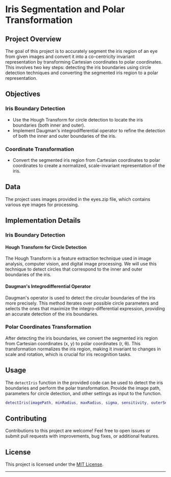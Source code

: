 # Iris Segmentation and Polar Transformation

## Project Overview

The goal of this project is to accurately segment the iris region of an eye from given images and convert it into a co-centricity invariant representation by transforming Cartesian coordinates to polar coordinates. This involves two key steps: detecting the iris boundaries using circle detection techniques and converting the segmented iris region to a polar representation.

## Objectives

### Iris Boundary Detection

- Use the Hough Transform for circle detection to locate the iris boundaries (both inner and outer).
- Implement Daugman's integrodifferential operator to refine the detection of both the inner and outer boundaries of the iris.

### Coordinate Transformation

- Convert the segmented iris region from Cartesian coordinates to polar coordinates to create a normalized, scale-invariant representation of the iris.

## Data

The project uses images provided in the eyes.zip file, which contains various eye images for processing.

## Implementation Details

### Iris Boundary Detection

#### Hough Transform for Circle Detection

The Hough Transform is a feature extraction technique used in image analysis, computer vision, and digital image processing. We will use this technique to detect circles that correspond to the inner and outer boundaries of the iris.

#### Daugman's Integrodifferential Operator

Daugman's operator is used to detect the circular boundaries of the iris more precisely. This method iterates over possible circle parameters and selects the ones that maximize the integro-differential expression, providing an accurate detection of the iris boundaries.

### Polar Coordinates Transformation

After detecting the iris boundaries, we convert the segmented iris region from Cartesian coordinates (x, y) to polar coordinates (r, θ). This transformation normalizes the iris region, making it invariant to changes in scale and rotation, which is crucial for iris recognition tasks.

## Usage

The `detectIris` function in the provided code can be used to detect the iris boundaries and perform the polar transformation. Provide the image path, parameters for circle detection, and other settings as input to the function.

```matlab
detectIris(imagePath, minRadius, maxRadius, sigma, sensitivity, outerSearchRadius, figureIndex,var)
```

## Contributing

Contributions to this project are welcome! Feel free to open issues or submit pull requests with improvements, bug fixes, or additional features.

## License

This project is licensed under the [MIT License](LICENSE).

---
